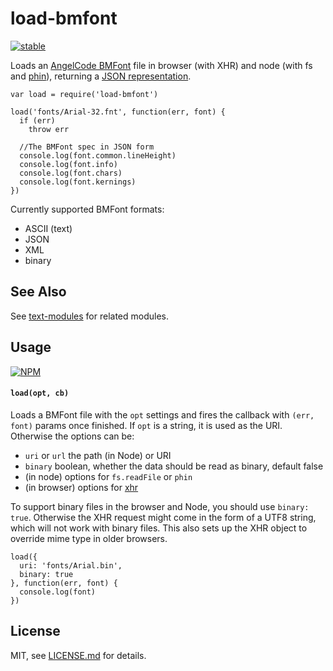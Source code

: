 load-bmfont
===========

[![stable](http://badges.github.io/stability-badges/dist/stable.svg)](http://github.com/badges/stability-badges)

Loads an [AngelCode BMFont](http://www.angelcode.com/products/bmfont/) file in browser (with XHR) and node (with fs and [phin](https://github.com/ethanent/phin)), returning a [JSON representation](json-spec.md).

    var load = require('load-bmfont')

    load('fonts/Arial-32.fnt', function(err, font) {
      if (err)
        throw err
      
      //The BMFont spec in JSON form
      console.log(font.common.lineHeight)
      console.log(font.info)
      console.log(font.chars)
      console.log(font.kernings)
    })

Currently supported BMFont formats:

-   ASCII (text)
-   JSON
-   XML
-   binary

See Also
--------

See [text-modules](https://github.com/mattdesl/text-modules) for related modules.

Usage
-----

[![NPM](https://nodei.co/npm/load-bmfont.png)](https://www.npmjs.com/package/load-bmfont)

#### `load(opt, cb)`

Loads a BMFont file with the `opt` settings and fires the callback with `(err, font)` params once finished. If `opt` is a string, it is used as the URI. Otherwise the options can be:

-   `uri` or `url` the path (in Node) or URI
-   `binary` boolean, whether the data should be read as binary, default false
-   (in node) options for `fs.readFile` or `phin`
-   (in browser) options for [xhr](https://github.com/Raynos/xhr)

To support binary files in the browser and Node, you should use `binary: true`. Otherwise the XHR request might come in the form of a UTF8 string, which will not work with binary files. This also sets up the XHR object to override mime type in older browsers.

    load({ 
      uri: 'fonts/Arial.bin', 
      binary: true
    }, function(err, font) {
      console.log(font)
    })

License
-------

MIT, see [LICENSE.md](http://github.com/Jam3/load-bmfont/blob/master/LICENSE.md) for details.
